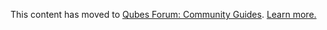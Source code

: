This content has moved to [Qubes Forum: Community Guides](https://forum.qubes-os.org/t/sony-vaio-z-laptop-troubleshooting/19022). [Learn more.](https://forum.qubes-os.org/t/announcement-qubes-community-project-has-been-migrated-to-the-forum/20367/)
